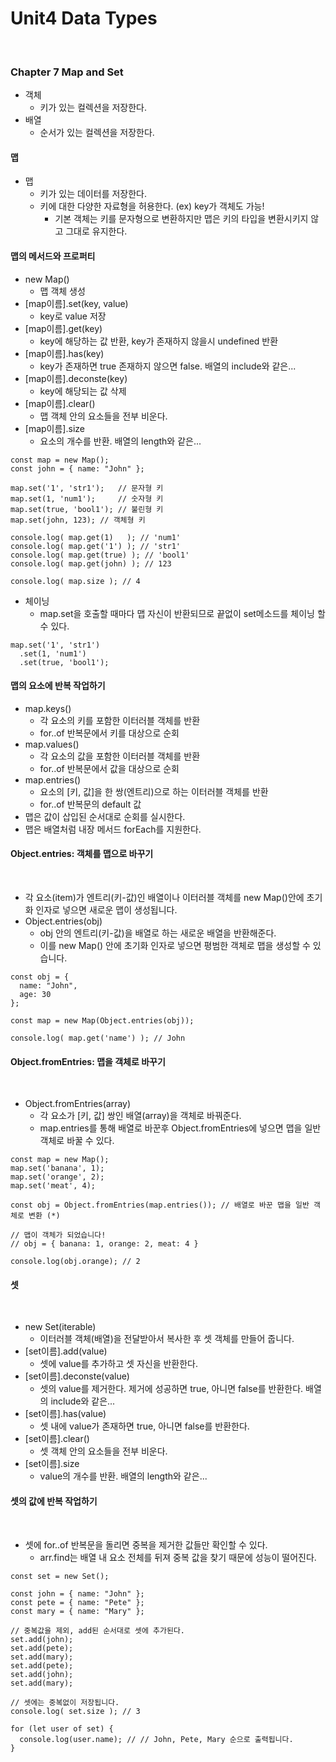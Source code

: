 # Unit4 Data Types
<br>

### Chapter 7 Map and Set

- 객체
    - 키가 있는 컬렉션을 저장한다.
- 배열
    - 순서가 있는 컬렉션을 저장한다.

#### 맵

- 맵
    - 키가 있는 데이터를 저장한다.
    - 키에 대한 다양한 자료형을 허용한다. (ex) key가 객체도 가능!
        - 기본 객체는 키를 문자형으로 변환하지만 맵은 키의 타입을 변환시키지 않고 그대로 유지한다.

#### 맵의 메서드와 프로퍼티

- new Map()
    - 맵 객체 생성
- [map이름].set(key, value)
    - key로 value 저장
- [map이름].get(key)
    - key에 해당하는 값 반환, key가 존재하지 않을시 undefined 반환
- [map이름].has(key)
    - key가 존재하면 true 존재하지 않으면 false. 배열의 include와 같은...
- [map이름].deconste(key)
    - key에 해당되는 값 삭제
- [map이름].clear()
    - 맵 객체 안의 요소들을 전부 비운다.
- [map이름].size
    - 요소의 개수를 반환. 배열의 length와 같은...

```
const map = new Map();
const john = { name: "John" };

map.set('1', 'str1');   // 문자형 키
map.set(1, 'num1');     // 숫자형 키
map.set(true, 'bool1'); // 불린형 키
map.set(john, 123); // 객체형 키

console.log( map.get(1)   ); // 'num1'
console.log( map.get('1') ); // 'str1'
console.log( map.get(true) ); // 'bool1'
console.log( map.get(john) ); // 123

console.log( map.size ); // 4
```

- 체이닝
    - map.set을 호출할 때마다 맵 자신이 반환되므로 끝없이 set메소드를 체이닝 할 수 있다.

```
map.set('1', 'str1')
  .set(1, 'num1')
  .set(true, 'bool1');
```

#### 맵의 요소에 반복 작업하기

- map.keys()
    - 각 요소의 키를 포함한 이터러블 객체를 반환
    - for..of 반복문에서 키를 대상으로 순회
- map.values()
    - 각 요소의 값을 포함한 이터러블 객체를 반환
    - for..of 반복문에서 값을 대상으로 순회
- map.entries()
    - 요소의 [키, 값]을 한 쌍(엔트리)으로 하는 이터러블 객체를 반환
    - for..of 반복문의 default 값
- 맵은 값이 삽입된 순서대로 순회를 실시한다.
- 맵은 배열처럼 내장 메서드 forEach를 지원한다.

#### Object.entries: 객체를 맵으로 바꾸기
<br>

- 각 요소(item)가 엔트리(키-값)인 배열이나 이터러블 객체를 new Map()안에 초기화 인자로 넣으면 새로운 맵이 생성됩니다.
- Object.entries(obj)
    - obj 안의 엔트리(키-값)을 배열로 하는 새로운 배열을 반환해준다.
    - 이를 new Map() 안에 초기화 인자로 넣으면 평범한 객체로 맵을 생성할 수 있습니다.

```
const obj = {
  name: "John",
  age: 30
};

const map = new Map(Object.entries(obj));

console.log( map.get('name') ); // John
```

#### Object.fromEntries: 맵을 객체로 바꾸기
<br>

- Object.fromEntries(array)
    - 각 요소가 [키, 값] 쌍인 배열(array)을 객체로 바꿔준다.
    - map.entries를 통해 배열로 바꾼후 Object.fromEntries에 넣으면 맵을 일반 객체로 바꿀 수 있다.

```
const map = new Map();
map.set('banana', 1);
map.set('orange', 2);
map.set('meat', 4);

const obj = Object.fromEntries(map.entries()); // 배열로 바꾼 맵을 일반 객체로 변환 (*)

// 맵이 객체가 되었습니다!
// obj = { banana: 1, orange: 2, meat: 4 }

console.log(obj.orange); // 2
```

#### 셋
<br>

- new Set(iterable)
	- 이터러블 객체(배열)을 전달받아서 복사한 후 셋 객체를 만들어 줍니다.
- [set이름].add(value)
	- 셋에 value를 추가하고 셋 자신을 반환한다.
- [set이름].deconste(value)
	- 셋의 value를 제거한다. 제거에 성공하면 true, 아니면 false를 반환한다. 배열의 include와 같은...
- [set이름].has(value)
	- 셋 내에 value가 존재하면 true, 아니면 false를 반환한다.
- [set이름].clear()
    - 셋 객체 안의 요소들을 전부 비운다.
- [set이름].size
    - value의 개수를 반환. 배열의 length와 같은...

#### 셋의 값에 반복 작업하기
<br>

- 셋에 for..of 반복문을 돌리면 중복을 제거한 값들만 확인할 수 있다.
	- arr.find는 배열 내 요소 전체를 뒤져 중복 값을 찾기 때문에 성능이 떨어진다.

```
const set = new Set();

const john = { name: "John" };
const pete = { name: "Pete" };
const mary = { name: "Mary" };

// 중복값을 제외, add된 순서대로 셋에 추가된다.
set.add(john);
set.add(pete);
set.add(mary);
set.add(pete);
set.add(john);
set.add(mary);

// 셋에는 중복없이 저장됩니다.
console.log( set.size ); // 3

for (let user of set) {
  console.log(user.name); // // John, Pete, Mary 순으로 출력됩니다.
}
```